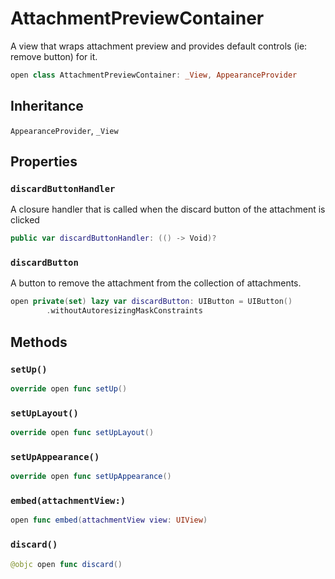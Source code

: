 # AttachmentPreviewContainer

A view that wraps attachment preview and provides default controls (ie:​ remove button) for it.

``` swift
open class AttachmentPreviewContainer: _View, AppearanceProvider 
```

## Inheritance

`AppearanceProvider`, `_View`

## Properties

### `discardButtonHandler`

A closure handler that is called when the discard button of the attachment is clicked

``` swift
public var discardButtonHandler: (() -> Void)?
```

### `discardButton`

A button to remove the attachment from the collection of attachments.

``` swift
open private(set) lazy var discardButton: UIButton = UIButton()
        .withoutAutoresizingMaskConstraints
```

## Methods

### `setUp()`

``` swift
override open func setUp() 
```

### `setUpLayout()`

``` swift
override open func setUpLayout() 
```

### `setUpAppearance()`

``` swift
override open func setUpAppearance() 
```

### `embed(attachmentView:)`

``` swift
open func embed(attachmentView view: UIView) 
```

### `discard()`

``` swift
@objc open func discard() 
```
